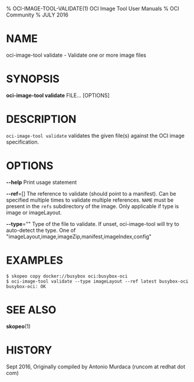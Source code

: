 % OCI-IMAGE-TOOL-VALIDATE(1) OCI Image Tool User Manuals
% OCI Community
% JULY 2016
# NAME
oci-image-tool validate \- Validate one or more image files

# SYNOPSIS
**oci-image-tool validate** FILE... [OPTIONS]

# DESCRIPTION
`oci-image-tool validate` validates the given file(s) against the OCI image specification.


# OPTIONS
**--help**
  Print usage statement

**--ref**=[]
  The reference to validate (should point to a manifest).
  Can be specified multiple times to validate multiple references.
  `NAME` must be present in the `refs` subdirectory of the image.
  Only applicable if type is image or imageLayout.

**--type**=""
  Type of the file to validate. If unset, oci-image-tool will try to auto-detect the type. One of "imageLayout,image,imageZip,manifest,imageIndex,config"

# EXAMPLES
```
$ skopeo copy docker://busybox oci:busybox-oci
$ oci-image-tool validate --type imageLayout --ref latest busybox-oci
busybox-oci: OK
```

# SEE ALSO
**skopeo**(1)

# HISTORY
Sept 2016, Originally compiled by Antonio Murdaca (runcom at redhat dot com)

